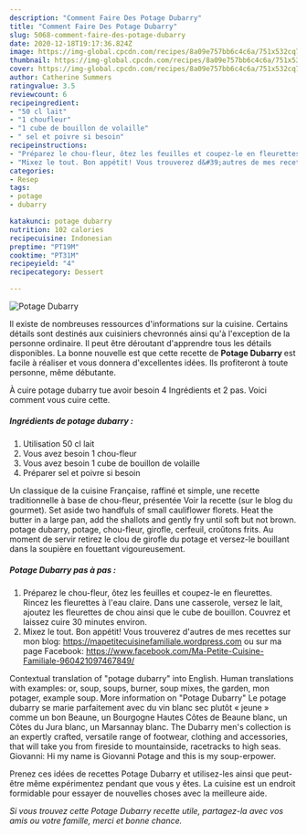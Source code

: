 ```yaml
---
description: "Comment Faire Des Potage Dubarry"
title: "Comment Faire Des Potage Dubarry"
slug: 5068-comment-faire-des-potage-dubarry
date: 2020-12-18T19:17:36.824Z
image: https://img-global.cpcdn.com/recipes/8a09e757bb6c4c6a/751x532cq70/potage-dubarry-photo-principale-de-la-recette.jpg
thumbnail: https://img-global.cpcdn.com/recipes/8a09e757bb6c4c6a/751x532cq70/potage-dubarry-photo-principale-de-la-recette.jpg
cover: https://img-global.cpcdn.com/recipes/8a09e757bb6c4c6a/751x532cq70/potage-dubarry-photo-principale-de-la-recette.jpg
author: Catherine Summers
ratingvalue: 3.5
reviewcount: 6
recipeingredient:
- "50 cl lait"
- "1 choufleur"
- "1 cube de bouillon de volaille"
- " sel et poivre si besoin"
recipeinstructions:
- "Préparez le chou-fleur, ôtez les feuilles et coupez-le en fleurettes. Rincez les fleurettes à l&#39;eau claire. Dans une casserole, versez le lait, ajoutez les fleurettes de chou ainsi que le cube de bouillon. Couvrez et laissez cuire 30 minutes environ."
- "Mixez le tout. Bon appétit! Vous trouverez d&#39;autres de mes recettes sur mon blog: https://mapetitecuisinefamiliale.wordpress.com ou sur ma page Facebook: https://www.facebook.com/Ma-Petite-Cuisine-Familiale-960421097467849/"
categories:
- Resep
tags:
- potage
- dubarry

katakunci: potage dubarry 
nutrition: 102 calories
recipecuisine: Indonesian
preptime: "PT19M"
cooktime: "PT31M"
recipeyield: "4"
recipecategory: Dessert

---
```



![Potage Dubarry](https://img-global.cpcdn.com/recipes/8a09e757bb6c4c6a/751x532cq70/potage-dubarry-photo-principale-de-la-recette.jpg)

Il existe de nombreuses ressources d'informations sur la cuisine. Certains détails sont destinés aux cuisiniers chevronnés ainsi qu'à l'exception de la personne ordinaire. Il peut être déroutant d'apprendre tous les détails disponibles. La bonne nouvelle est que cette recette de <strong> Potage Dubarry </strong> est facile à réaliser et vous donnera d'excellentes idées. Ils profiteront à toute personne, même débutante.

<!--inarticleads1-->

À cuire potage dubarry tue avoir besoin 4 Ingrédients et 2 pas. Voici comment vous cuire cette.

##### Ingrédients de potage dubarry :

1. Utilisation 50 cl lait
1. Vous avez besoin 1 chou-fleur
1. Vous avez besoin 1 cube de bouillon de volaille
1. Préparer  sel et poivre si besoin


Un classique de la cuisine Française, raffiné et simple, une recette traditionnelle à base de chou-fleur, présentée Voir la recette (sur le blog du gourmet). Set aside two handfuls of small cauliflower florets. Heat the butter in a large pan, add the shallots and gently fry until soft but not brown. potage dubarry, potage, chou-fleur, girofle, cerfeuil, croûtons frits. Au moment de servir retirez le clou de girofle du potage et versez-le bouillant dans la soupière en fouettant vigoureusement. 

<!--inarticleads2-->

##### Potage Dubarry pas à pas :

1. Préparez le chou-fleur, ôtez les feuilles et coupez-le en fleurettes. Rincez les fleurettes à l&#39;eau claire. Dans une casserole, versez le lait, ajoutez les fleurettes de chou ainsi que le cube de bouillon. Couvrez et laissez cuire 30 minutes environ.
1. Mixez le tout. Bon appétit! Vous trouverez d&#39;autres de mes recettes sur mon blog: https://mapetitecuisinefamiliale.wordpress.com ou sur ma page Facebook: https://www.facebook.com/Ma-Petite-Cuisine-Familiale-960421097467849/


Contextual translation of &#34;potage dubarry&#34; into English. Human translations with examples: or, soup, soups, burner, soup mixes, the garden, mon potager, example soup. More information on &#34;Potage Dubarry&#34; Le potage dubarry se marie parfaitement avec du vin blanc sec plutôt « jeune » comme un bon Beaune, un Bourgogne Hautes Côtes de Beaune blanc, un Côtes du Jura blanc, un Marsannay blanc. The Dubarry men&#39;s collection is an expertly crafted, versatile range of footwear, clothing and accessories, that will take you from fireside to mountainside, racetracks to high seas. Giovanni: Hi my name is Giovanni Potage and this is my soup-erpower. 

<!--inarticleads1-->

<p>
Prenez ces idées de recettes Potage Dubarry et utilisez-les ainsi que peut-être même expérimentez pendant que vous y êtes. La cuisine est un endroit formidable pour essayer de nouvelles choses avec la meilleure aide.
</p>

<p>
<i>Si vous trouvez cette Potage Dubarry recette utile, partagez-la avec vos amis ou votre famille, merci et bonne chance.</i>
</p>
